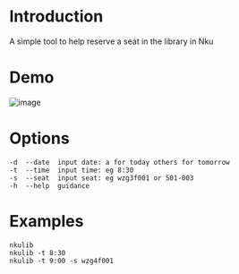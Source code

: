 # Introduction
A simple tool to help reserve a seat in the library in Nku

# Demo
![image](https://github.com/pursuitxi/Nku_lib/edit/main/demo.gif)

# Options
```
-d  --date  input date: a for today others for tomorrow
-t  --time  input time: eg 8:30
-s  --seat  input seat: eg wzg3f001 or 501-003
-h  --help  guidance
```

# Examples
```
nkulib
nkulib -t 8:30
nkulib -t 9:00 -s wzg4f001
```
